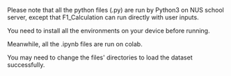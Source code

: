 Please note that all the python files (.py) are run by Python3 on NUS school server, except that F1_Calculation can run directly with user inputs.

You need to install all the environments on your device before running.


Meanwhile, all the .ipynb files are run on colab.

You may need to change the files' directories to load the dataset successfully. 

